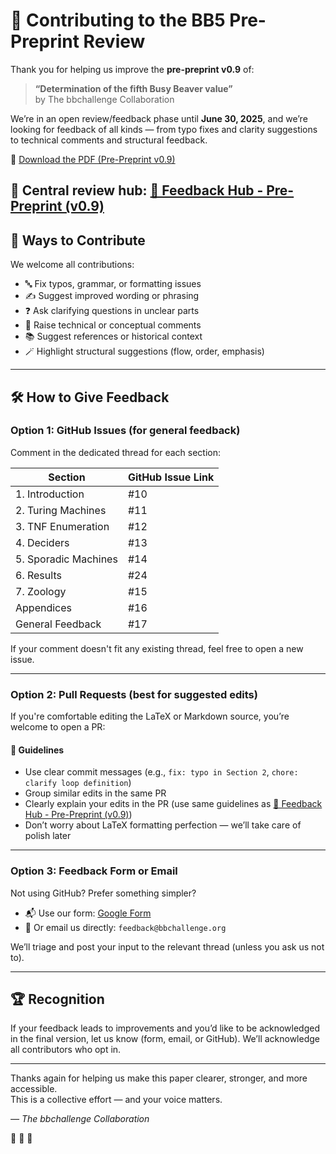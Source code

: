# 🦫 Contributing to the BB5 Pre-Preprint Review

Thank you for helping us improve the **pre-preprint v0.9** of:

> **“Determination of the fifth Busy Beaver value”**  
> by The bbchallenge Collaboration

We’re in an open review/feedback phase until **June 30, 2025**, and we’re looking for feedback of all kinds — from typo fixes and clarity suggestions to technical comments and structural feedback.

📄 [Download the PDF (Pre-Preprint v0.9)](https://github.com/bbchallenge/bbchallenge-paper/releases/download/pre-preprint-v0.9/bb5-pre-preprint-v0.9.pdf)

📍 Central review hub: [🦫 Feedback Hub - Pre-Preprint (v0.9)](https://github.com/bbchallenge/bbchallenge-paper/issues/9)
---

## 🧩 Ways to Contribute

We welcome all contributions:

- 🔤 Fix typos, grammar, or formatting issues
- ✍️ Suggest improved wording or phrasing
- ❓ Ask clarifying questions in unclear parts
- 🧠 Raise technical or conceptual comments
- 📚 Suggest references or historical context
- 🪄 Highlight structural suggestions (flow, order, emphasis)

---

## 🛠 How to Give Feedback

### Option 1: GitHub Issues (for general feedback)

Comment in the dedicated thread for each section:

| Section | GitHub Issue Link |
|--------|--------------------|
| 1. Introduction | #10    |
| 2. Turing Machines | #11  |
| 3. TNF Enumeration | #12  |
| 4. Deciders | #13 |
| 5. Sporadic Machines | #14 |
| 6. Results | #24|
| 7. Zoology | #15 |
| Appendices | #16  |
| General Feedback | #17  |

If your comment doesn't fit any existing thread, feel free to open a new issue.

---

### Option 2: Pull Requests (best for suggested edits)

If you're comfortable editing the LaTeX or Markdown source, you’re welcome to open a PR:

#### 🧭 Guidelines

- Use clear commit messages (e.g., `fix: typo in Section 2`, `chore: clarify loop definition`)
- Group similar edits in the same PR
- Clearly explain your edits in the PR (use same guidelines as [🦫 Feedback Hub - Pre-Preprint (v0.9)](https://github.com/bbchallenge/bbchallenge-paper/issues/9))
- Don’t worry about LaTeX formatting perfection — we’ll take care of polish later

---

### Option 3: Feedback Form or Email

Not using GitHub? Prefer something simpler?

- 📬 Use our form: [Google Form](https://docs.google.com/forms/d/e/1FAIpQLSdn9CoI7Mw_RRUwJ_T8-dF_yufGjst-IDMVtT9MPTj22u9H8Q/viewform?usp=header)
- 📧 Or email us directly: `feedback@bbchallenge.org`

We’ll triage and post your input to the relevant thread (unless you ask us not to).

---

## 🏆 Recognition

If your feedback leads to improvements and you’d like to be acknowledged in the final version, let us know (form, email, or GitHub). We’ll acknowledge all contributors who opt in.

---

Thanks again for helping us make this paper clearer, stronger, and more accessible.  
This is a collective effort — and your voice matters.

_— The bbchallenge Collaboration_

🦫 🦫 🦫
